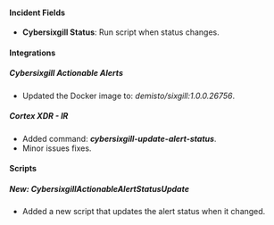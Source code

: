 
#### Incident Fields
- **Cybersixgill Status**: Run script when status changes.
#### Integrations
##### Cybersixgill Actionable Alerts
- Updated the Docker image to: *demisto/sixgill:1.0.0.26756*.
##### Cortex XDR - IR
  - Added command: ***cybersixgill-update-alert-status***.
  - Minor issues fixes.
#### Scripts
##### New: CybersixgillActionableAlertStatusUpdate
  - Added a new script that updates the alert status when it changed.
